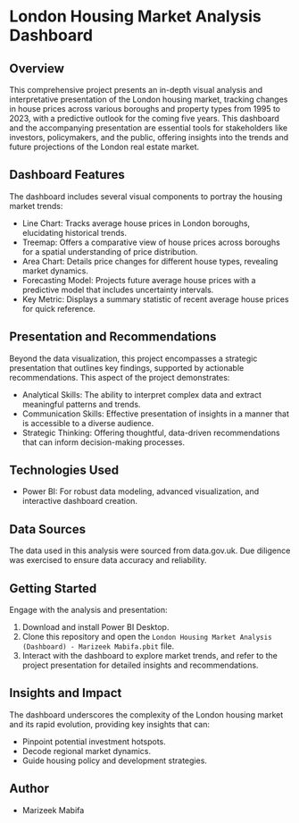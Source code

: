 # London Housing Market Analysis Dashboard

## Overview
This comprehensive project presents an in-depth visual analysis and interpretative presentation of the London housing market, tracking changes in house prices across various boroughs and property types from 1995 to 2023, with a predictive outlook for the coming five years. This dashboard and the accompanying presentation are essential tools for stakeholders like investors, policymakers, and the public, offering insights into the trends and future projections of the London real estate market.

## Dashboard Features
The dashboard includes several visual components to portray the housing market trends:
- Line Chart: Tracks average house prices in London boroughs, elucidating historical trends.
- Treemap: Offers a comparative view of house prices across boroughs for a spatial understanding of price distribution.
- Area Chart: Details price changes for different house types, revealing market dynamics.
- Forecasting Model: Projects future average house prices with a predictive model that includes uncertainty intervals.
- Key Metric: Displays a summary statistic of recent average house prices for quick reference.

## Presentation and Recommendations
Beyond the data visualization, this project encompasses a strategic presentation that outlines key findings, supported by actionable recommendations. This aspect of the project demonstrates:
- Analytical Skills: The ability to interpret complex data and extract meaningful patterns and trends.
- Communication Skills: Effective presentation of insights in a manner that is accessible to a diverse audience.
- Strategic Thinking: Offering thoughtful, data-driven recommendations that can inform decision-making processes.

## Technologies Used
- Power BI: For robust data modeling, advanced visualization, and interactive dashboard creation.

## Data Sources
The data used in this analysis were sourced from data.gov.uk. Due diligence was exercised to ensure data accuracy and reliability.

## Getting Started
Engage with the analysis and presentation:
1. Download and install Power BI Desktop.
2. Clone this repository and open the `London Housing Market Analysis (Dashboard) - Marizeek Mabifa.pbit` file.
4. Interact with the dashboard to explore market trends, and refer to the project presentation for detailed insights and recommendations.

## Insights and Impact
The dashboard underscores the complexity of the London housing market and its rapid evolution, providing key insights that can:
- Pinpoint potential investment hotspots.
- Decode regional market dynamics.
- Guide housing policy and development strategies.

## Author
- Marizeek Mabifa
